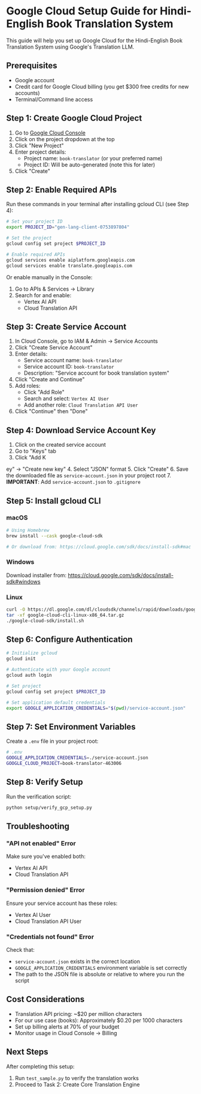 # Google Cloud Setup Guide for Hindi-English Book Translation System

This guide will help you set up Google Cloud for the Hindi-English Book Translation System using Google's Translation LLM.

## Prerequisites

- Google account
- Credit card for Google Cloud billing (you get $300 free credits for new accounts)
- Terminal/Command line access

## Step 1: Create Google Cloud Project

1. Go to [Google Cloud Console](https://console.cloud.google.com/)
2. Click on the project dropdown at the top
3. Click "New Project"
4. Enter project details:
   - Project name: `book-translator` (or your preferred name)
   - Project ID: Will be auto-generated (note this for later)
5. Click "Create"

## Step 2: Enable Required APIs

Run these commands in your terminal after installing gcloud CLI (see Step 4):

```bash
# Set your project ID
export PROJECT_ID="gen-lang-client-0753897804"

# Set the project
gcloud config set project $PROJECT_ID

# Enable required APIs
gcloud services enable aiplatform.googleapis.com
gcloud services enable translate.googleapis.com
```

Or enable manually in the Console:
1. Go to APIs & Services → Library
2. Search for and enable:
   - Vertex AI API
   - Cloud Translation API

## Step 3: Create Service Account

1. In Cloud Console, go to IAM & Admin → Service Accounts
2. Click "Create Service Account"
3. Enter details:
   - Service account name: `book-translator`
   - Service account ID: `book-translator`
   - Description: "Service account for book translation system"
4. Click "Create and Continue"
5. Add roles:
   - Click "Add Role"
   - Search and select: `Vertex AI User`
   - Add another role: `Cloud Translation API User`
6. Click "Continue" then "Done"

## Step 4: Download Service Account Key

1. Click on the created service account
2. Go to "Keys" tab
3. Click "Add K 

ey" → "Create new key"
4. Select "JSON" format
5. Click "Create"
6. Save the downloaded file as `service-account.json` in your project root
7. **IMPORTANT**: Add `service-account.json` to `.gitignore`

## Step 5: Install gcloud CLI

### macOS
```bash
# Using Homebrew
brew install --cask google-cloud-sdk

# Or download from: https://cloud.google.com/sdk/docs/install-sdk#mac
```

### Windows
Download installer from: https://cloud.google.com/sdk/docs/install-sdk#windows

### Linux
```bash
curl -O https://dl.google.com/dl/cloudsdk/channels/rapid/downloads/google-cloud-cli-linux-x86_64.tar.gz
tar -xf google-cloud-cli-linux-x86_64.tar.gz
./google-cloud-sdk/install.sh
```

## Step 6: Configure Authentication

```bash
# Initialize gcloud
gcloud init

# Authenticate with your Google account
gcloud auth login

# Set project
gcloud config set project $PROJECT_ID

# Set application default credentials
export GOOGLE_APPLICATION_CREDENTIALS="$(pwd)/service-account.json"
```

## Step 7: Set Environment Variables

Create a `.env` file in your project root:

```bash
# .env
GOOGLE_APPLICATION_CREDENTIALS=./service-account.json
GOOGLE_CLOUD_PROJECT=book-translator-463006
```

## Step 8: Verify Setup

Run the verification script:

```bash
python setup/verify_gcp_setup.py
```

## Troubleshooting

### "API not enabled" Error
Make sure you've enabled both:
- Vertex AI API
- Cloud Translation API

### "Permission denied" Error
Ensure your service account has these roles:
- Vertex AI User
- Cloud Translation API User

### "Credentials not found" Error
Check that:
- `service-account.json` exists in the correct location
- `GOOGLE_APPLICATION_CREDENTIALS` environment variable is set correctly
- The path to the JSON file is absolute or relative to where you run the script

## Cost Considerations

- Translation API pricing: ~$20 per million characters
- For our use case (books): Approximately $0.20 per 1000 characters
- Set up billing alerts at 70% of your budget
- Monitor usage in Cloud Console → Billing

## Next Steps

After completing this setup:
1. Run `test_sample.py` to verify the translation works
2. Proceed to Task 2: Create Core Translation Engine 